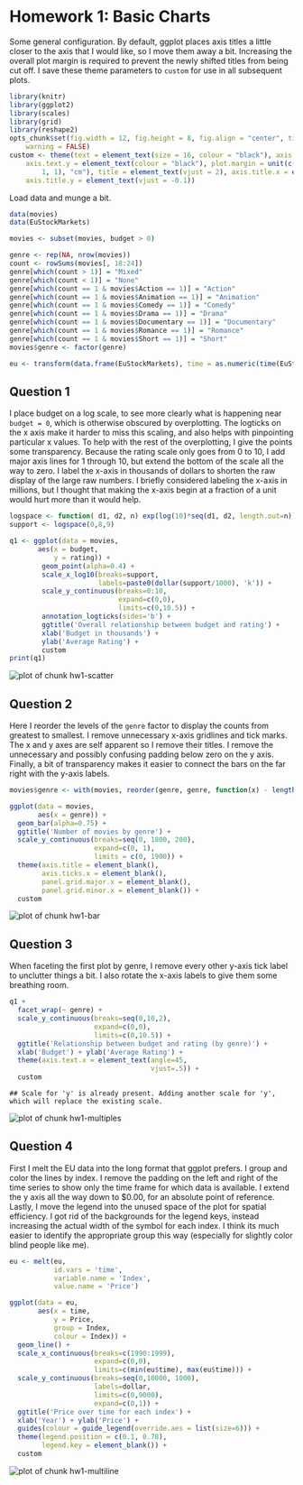 Homework 1: Basic Charts
========================

Some general configuration. By default, ggplot places axis titles a little closer to the axis that I would like, so I move them away a bit. Increasing the overall plot margin is required to prevent the newly shifted titles from being cut off. I save these theme parameters to `custom` for use in all subsequent plots.


```r
library(knitr)
library(ggplot2)
library(scales)
library(grid)
library(reshape2)
opts_chunk$set(fig.width = 12, fig.height = 8, fig.align = "center", tidy = FALSE, 
    warning = FALSE)
custom <- theme(text = element_text(size = 16, colour = "black"), axis.text.x = element_text(colour = "black"), 
    axis.text.y = element_text(colour = "black"), plot.margin = unit(c(1, 1, 
        1, 1), "cm"), title = element_text(vjust = 2), axis.title.x = element_text(vjust = -1.25), 
    axis.title.y = element_text(vjust = -0.1))
```


Load data and munge a bit.


```r
data(movies) 
data(EuStockMarkets)

movies <- subset(movies, budget > 0)

genre <- rep(NA, nrow(movies))
count <- rowSums(movies[, 18:24])
genre[which(count > 1)] = "Mixed"
genre[which(count < 1)] = "None"
genre[which(count == 1 & movies$Action == 1)] = "Action"
genre[which(count == 1 & movies$Animation == 1)] = "Animation"
genre[which(count == 1 & movies$Comedy == 1)] = "Comedy"
genre[which(count == 1 & movies$Drama == 1)] = "Drama"
genre[which(count == 1 & movies$Documentary == 1)] = "Documentary"
genre[which(count == 1 & movies$Romance == 1)] = "Romance"
genre[which(count == 1 & movies$Short == 1)] = "Short"
movies$genre <- factor(genre)

eu <- transform(data.frame(EuStockMarkets), time = as.numeric(time(EuStockMarkets)))
```


## Question 1

I place budget on a log scale, to see more clearly what is happening near `budget = 0`, which is otherwise obscured by overplotting. The logticks on the x axis make it harder to miss this scaling, and also helps with pinpointing particular x values. To help with the rest of the overplotting, I give the points some transparency. Because the rating scale only goes from 0 to 10, I add major axis lines for 1 through 10, but extend the bottom of the scale all the way to zero. I label the x-axis in thousands of dollars to shorten the raw display of the large raw numbers. I briefly considered labeling the x-axis in millions, but I thought that making the x-axis begin at a fraction of a unit would hurt more than it would help.


```r
logspace <- function( d1, d2, n) exp(log(10)*seq(d1, d2, length.out=n))
support <- logspace(0,8,9)

q1 <- ggplot(data = movies, 
       aes(x = budget,
           y = rating)) +
        geom_point(alpha=0.4) +
        scale_x_log10(breaks=support,
                      labels=paste0(dollar(support/1000), 'k')) +
        scale_y_continuous(breaks=0:10,
                           expand=c(0,0),
                           limits=c(0,10.5)) +
        annotation_logticks(sides='b') +
        ggtitle('Overall relationship between budget and rating') +
        xlab('Budget in thousands') +
        ylab('Average Rating') +
        custom
print(q1)
```

<img src="figure/hw1-scatter.png" title="plot of chunk hw1-scatter" alt="plot of chunk hw1-scatter" style="display: block; margin: auto;" />


## Question 2
Here I reorder the levels of the `genre` factor to display the counts from greatest to smallest. I remove unnecessary x-axis gridlines and tick marks. The x and y axes are self apparent so I remove their titles. I remove the unnecessary and possibly confusing padding below zero on the y axis. Finally, a bit of transparency makes it easier to connect the bars on the far right with the y-axis labels.


```r
movies$genre <- with(movies, reorder(genre, genre, function(x) - length(x)))

ggplot(data = movies,
       aes(x = genre)) +
  geom_bar(alpha=0.75) +
  ggtitle('Number of movies by genre') +
  scale_y_continuous(breaks=seq(0, 1800, 200),
                     expand=c(0, 1),
                     limits = c(0, 1900)) +
  theme(axis.title = element_blank(),
        axis.ticks.x = element_blank(),
        panel.grid.major.x = element_blank(),
        panel.grid.minor.x = element_blank()) +
  custom
```

<img src="figure/hw1-bar.png" title="plot of chunk hw1-bar" alt="plot of chunk hw1-bar" style="display: block; margin: auto;" />


## Question 3
When faceting the first plot by genre, I remove every other y-axis tick label to unclutter things a bit. I also rotate the x-axis labels to give them some breathing room.


```r
q1 + 
  facet_wrap(~ genre) + 
  scale_y_continuous(breaks=seq(0,10,2),
                     expand=c(0,0),
                     limits=c(0,10.5)) +
  ggtitle('Relationship between budget and rating (by genre)') +
  xlab('Budget') + ylab('Average Rating') + 
  theme(axis.text.x = element_text(angle=45,
                                   vjust=.5)) +
  custom
```

```
## Scale for 'y' is already present. Adding another scale for 'y', which will replace the existing scale.
```

<img src="figure/hw1-multiples.png" title="plot of chunk hw1-multiples" alt="plot of chunk hw1-multiples" style="display: block; margin: auto;" />


## Question 4
First I melt the EU data into the long format that ggplot prefers. I group and color the lines by index. I remove the padding on the left and right of the time series to show only the time frame for which data is available. I extend the y axis all the way down to $0.00, for an absolute point of reference. Lastly, I move the legend into the unused space of the plot for spatial efficiency. I got rid of the backgrounds for the legend keys, instead increasing the actual width of the symbol for each index. I think its much easier to identify the appropriate group this way (especially for slightly color blind people like me).


```r
eu <- melt(eu,
           id.vars = 'time',
           variable.name = 'Index',
           value.name = 'Price')

ggplot(data = eu,
       aes(x = time, 
           y = Price,
           group = Index,
           colour = Index)) +
  geom_line() +
  scale_x_continuous(breaks=c(1990:1999),
                     expand=c(0,0),
                     limits=c(min(eu$time), max(eu$time))) +
  scale_y_continuous(breaks=seq(0,10000, 1000),
                     labels=dollar,
                     limits=c(0,9000),
                     expand=c(0,1)) +
  ggtitle('Price over time for each index') +
  xlab('Year') + ylab('Price') +
  guides(colour = guide_legend(override.aes = list(size=6))) +
  theme(legend.position = c(0.1, 0.78),
        legend.key = element_blank()) +
  custom
```

<img src="figure/hw1-multiline.png" title="plot of chunk hw1-multiline" alt="plot of chunk hw1-multiline" style="display: block; margin: auto;" />

